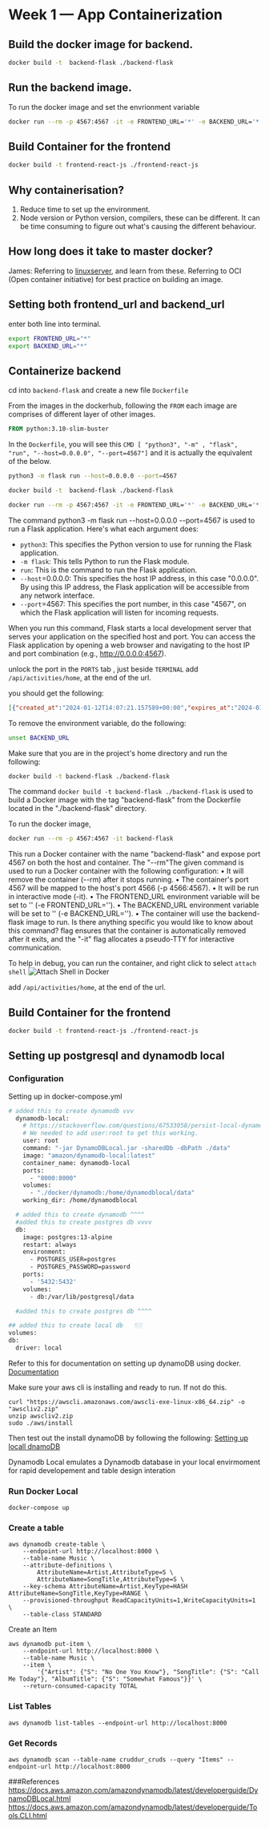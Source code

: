 # Week 1 — App Containerization

## Build the docker image for backend.
```bash
docker build -t  backend-flask ./backend-flask
```
## Run the backend image.
To run the docker image and set the envrionment variable
```bash
docker run --rm -p 4567:4567 -it -e FRONTEND_URL='*' -e BACKEND_URL='*' backend-flask
```
## Build Container for the frontend
```bash
docker build -t frontend-react-js ./frontend-react-js
```

## Why containerisation?
1. Reduce time to set up the environment.
2. Node version or Python version, compilers, these can be different. It can be time consuming to figure out what's causing the different behaviour.


## How long does it take to master docker?

James: Referring to [linuxserver](www.linuxserver.io), and learn from these. Referring to OCI (Open container initiative) for best practice on building an image.

## Setting both frontend_url and backend_url
enter both line into terminal.
```bash
export FRONTEND_URL="*"
export BACKEND_URL="*"
```

## Containerize backend

cd into `backend-flask` and create a new file `Dockerfile`

From the images in the dockerhub, following the `FROM` each image are comprises of different layer of other images.
```Dockerfile
FROM python:3.10-slim-buster 
```
In the `Dockerfile`, you will see this `CMD [ "python3", "-m" , "flask", "run", "--host=0.0.0.0", "--port=4567"]` and it is actually the equivalent of the below. 

```bash
python3 -m flask run --host=0.0.0.0 --port=4567
```
```bash
docker build -t  backend-flask ./backend-flask
```
```bash
docker run --rm -p 4567:4567 -it -e FRONTEND_URL='*' -e BACKEND_URL='*' backend-flask
```

The command ﻿python3 -m flask run --host=0.0.0.0 --port=4567 is used to run a Flask application. Here's what each argument does:

- `python3`: This specifies the Python version to use for running the Flask application.
- `-m flask`: This tells Python to run the Flask module.
- `run`: This is the command to run the Flask application.
- `--host`=0.0.0.0: This specifies the host IP address, in this case "0.0.0.0". By using this IP address, the Flask application will be accessible from any network interface.
- `--port`=4567: This specifies the port number, in this case "4567", on which the Flask application will listen for incoming requests.

When you run this command, Flask starts a local development server that serves your application on the specified host and port. You can access the Flask application by opening a web browser and navigating to the host IP and port combination (e.g., http://0.0.0.0:4567).

unlock the port in the `PORTS` tab , just beside `TERMINAL`
add `/api/activities/home`, at the end of the url.

you should get the following:
```json
[{"created_at":"2024-01-12T14:07:21.157589+00:00","expires_at":"2024-01-19T14:07:21.157589+00:00","handle":"Andrew Brown","likes_count":5,"message":"Cloud is fun!","replies":[{"created_at":"2024-01-12T14:07:21.157589+00:00","handle":"Worf","likes_count":0,"message":"This post has no honor!","replies_count":0,"reply_to_activity_uuid":"68f126b0-1ceb-4a33-88be-d90fa7109eee","reposts_count":0,"uuid":"26e12864-1c26-5c3a-9658-97a10f8fea67"}],"replies_count":1,"reposts_count":0,"uuid":"68f126b0-1ceb-4a33-88be-d90fa7109eee"},{"created_at":"2024-01-07T14:07:21.157589+00:00","expires_at":"2024-01-23T14:07:21.157589+00:00","handle":"Worf","likes":0,"message":"I am out of prune juice","replies":[],"uuid":"66e12864-8c26-4c3a-9658-95a10f8fea67"},{"created_at":"2024-01-14T13:07:21.157589+00:00","expires_at":"2024-01-15T02:07:21.157589+00:00","handle":"Garek","likes":0,"message":"My dear doctor, I am just simple tailor","replies":[],"uuid":"248959df-3079-4947-b847-9e0892d1bab4"}]
```

To remove the environment variable, do the following:
```bash
unset BACKEND_URL
```
Make sure that you are in the project's home directory and run the following: 

```bash
docker build -t backend-flask ./backend-flask
```

The command `docker build -t backend-flask ./backend-flask` is used to build a Docker image with the tag "backend-flask" from the Dockerfile located in the "./backend-flask" directory.

To run the docker image, 
```bash
docker run --rm -p 4567:4567 -it backend-flask
```
This run a Docker container with the name "backend-flask" and expose port 4567 on both the host and container. The "--rm"The given command is used to run a Docker container with the following configuration:
	•	It will remove the container (--rm) after it stops running.
	•	The container's port 4567 will be mapped to the host's port 4566 (-p 4566:4567).
	•	It will be run in interactive mode (-it).
	•	The FRONTEND_URL environment variable will be set to '' (-e FRONTEND_URL='').
	•	The BACKEND_URL environment variable will be set to '' (-e BACKEND_URL='').
	•	The container will use the backend-flask image to run.
Is there anything specific you would like to know about this command? flag ensures that the container is automatically removed after it exits, and the "-it" flag allocates a pseudo-TTY for interactive communication.

To help in debug, you can run the container, and right click to select `attach shell`
![Attach Shell in Docker](assets/week1/docker-attach-shell.png)

add `/api/activities/home`, at the end of the url.

## Build Container for the frontend
```bash
docker build -t frontend-react-js ./frontend-react-js
```


## Setting up postgresql and dynamodb local 

### Configuration
Setting up in docker-compose.yml

``` bash
# added this to create dynamodb vvv
  dynamodb-local:
    # https://stackoverflow.com/questions/67533058/persist-local-dynamodb-data-in-volumes-lack-permission-unable-to-open-databa
    # We needed to add user:root to get this working.
    user: root
    command: "-jar DynamoDBLocal.jar -sharedDb -dbPath ./data"
    image: "amazon/dynamodb-local:latest"
    container_name: dynamodb-local
    ports:
      - "8000:8000"
    volumes:
      - "./docker/dynamodb:/home/dynamodblocal/data"
    working_dir: /home/dynamodblocal

  # added this to create dynamodb ^^^^ 
  #added this to create postgres db vvvv
  db:
    image: postgres:13-alpine
    restart: always
    environment:
      - POSTGRES_USER=postgres
      - POSTGRES_PASSWORD=password
    ports:
      - '5432:5432'
    volumes: 
      - db:/var/lib/postgresql/data

  #added this to create postgres db ^^^^
  ```
  ```bash
## added this to create local db   👇🏼
volumes:
  db:
    driver: local
  ```
  Refer to this for documentation on setting up dynamoDB using docker. 
  [Documentation](https://docs.aws.amazon.com/amazondynamodb/latest/developerguide/DynamoDBLocal.DownloadingAndRunning.html)

Make sure  your aws cli is installing and ready to run. If not do this.
```shell
curl "https://awscli.amazonaws.com/awscli-exe-linux-x86_64.zip" -o "awscliv2.zip"
unzip awscliv2.zip
sudo ./aws/install
```

Then test out the install dynamoDB by following the following: 
[Setting up locall dnamoDB](https://github.com/100DaysOfCloud/challenge-dynamodb-local)

Dynamodb Local emulates a Dynamodb database in your local envirmoment for rapid developement and table design interation

### Run Docker Local
```
docker-compose up
```
### Create a table
```shell
aws dynamodb create-table \
    --endpoint-url http://localhost:8000 \
    --table-name Music \
    --attribute-definitions \
        AttributeName=Artist,AttributeType=S \
        AttributeName=SongTitle,AttributeType=S \
    --key-schema AttributeName=Artist,KeyType=HASH AttributeName=SongTitle,KeyType=RANGE \
    --provisioned-throughput ReadCapacityUnits=1,WriteCapacityUnits=1 \
    --table-class STANDARD
```
Create an Item
```shell
aws dynamodb put-item \
    --endpoint-url http://localhost:8000 \
    --table-name Music \
    --item \
        '{"Artist": {"S": "No One You Know"}, "SongTitle": {"S": "Call Me Today"}, "AlbumTitle": {"S": "Somewhat Famous"}}' \
    --return-consumed-capacity TOTAL  
```

### List Tables
```shell
aws dynamodb list-tables --endpoint-url http://localhost:8000
```
### Get Records
```shell
aws dynamodb scan --table-name cruddur_cruds --query "Items" --endpoint-url http://localhost:8000
```

###References
https://docs.aws.amazon.com/amazondynamodb/latest/developerguide/DynamoDBLocal.html 
https://docs.aws.amazon.com/amazondynamodb/latest/developerguide/Tools.CLI.html